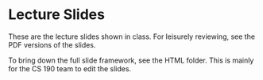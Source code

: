 # Lecture Slides

These are the lecture slides shown in class. For leisurely reviewing, see the PDF versions of the slides. 

To bring down the full slide framework, see the HTML folder. This is mainly for the CS 190 team to edit the slides.


